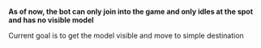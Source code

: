 **As of now, the bot can only join into the game and only idles at the spot and has no visible model**

Current goal is to get the model visible and move to simple destination

